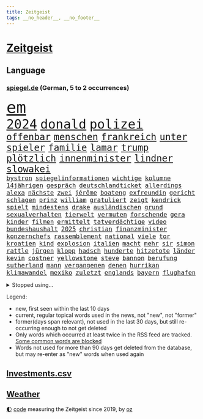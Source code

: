 ```yaml
---
title: Zeitgeist
tags: __no_header__, __no_footer__
---
```


# [Zeitgeist](https://oliz.io/zeitgeist/)

## Language

<h3><a href="https://www.spiegel.de" target="_blank">spiegel.de</a> (German, 5 to 2 occurrences)</h3>
<p style="font-family:monospace">
<span style="font-size:32pt"><a href="news_links.html#em" class="current">em</a></span>
<br>
<span style="font-size:25pt"><a href="news_links.html#2024" class="current">2024</a></span>
<span style="font-size:25pt"><a href="news_links.html#donald" class="current">donald</a></span>
<span style="font-size:25pt"><a href="news_links.html#polizei" class="current">polizei</a></span>
<br>
<span style="font-size:18pt"><a href="news_links.html#offenbar" class="current">offenbar</a></span>
<span style="font-size:18pt"><a href="news_links.html#menschen" class="current">menschen</a></span>
<span style="font-size:18pt"><a href="news_links.html#frankreich" class="current">frankreich</a></span>
<span style="font-size:18pt"><a href="news_links.html#unter" class="current">unter</a></span>
<span style="font-size:18pt"><a href="news_links.html#spieler" class="current">spieler</a></span>
<span style="font-size:18pt"><a href="news_links.html#familie" class="current">familie</a></span>
<span style="font-size:18pt"><a href="news_links.html#lamar" class="current">lamar</a></span>
<span style="font-size:18pt"><a href="news_links.html#trump" class="current">trump</a></span>
<span style="font-size:18pt"><a href="news_links.html#plötzlich" class="current">plötzlich</a></span>
<span style="font-size:18pt"><a href="news_links.html#innenminister" class="current">innenminister</a></span>
<span style="font-size:18pt"><a href="news_links.html#lindner" class="current">lindner</a></span>
<span style="font-size:18pt"><a href="news_links.html#slowakei" class="current">slowakei</a></span>
<br>
<span style="font-size:12pt"><a href="news_links.html#bystron" class="current">bystron</a></span>
<span style="font-size:12pt"><a href="news_links.html#spiegelinformationen" class="current">spiegelinformationen</a></span>
<span style="font-size:12pt"><a href="news_links.html#wichtige" class="current">wichtige</a></span>
<span style="font-size:12pt"><a href="news_links.html#kolumne" class="current">kolumne</a></span>
<span style="font-size:12pt"><a href="news_links.html#14jährigen" class="current">14jährigen</a></span>
<span style="font-size:12pt"><a href="news_links.html#gespräch" class="current">gespräch</a></span>
<span style="font-size:12pt"><a href="news_links.html#deutschlandticket" class="current">deutschlandticket</a></span>
<span style="font-size:12pt"><a href="news_links.html#allerdings" class="current">allerdings</a></span>
<span style="font-size:12pt"><a href="news_links.html#alexa" class="new">alexa</a></span>
<span style="font-size:12pt"><a href="news_links.html#nächste" class="current">nächste</a></span>
<span style="font-size:12pt"><a href="news_links.html#zwei" class="current">zwei</a></span>
<span style="font-size:12pt"><a href="news_links.html#jérôme" class="current">jérôme</a></span>
<span style="font-size:12pt"><a href="news_links.html#boateng" class="current">boateng</a></span>
<span style="font-size:12pt"><a href="news_links.html#exfreundin" class="current">exfreundin</a></span>
<span style="font-size:12pt"><a href="news_links.html#gericht" class="current">gericht</a></span>
<span style="font-size:12pt"><a href="news_links.html#schlagen" class="current">schlagen</a></span>
<span style="font-size:12pt"><a href="news_links.html#prinz" class="current">prinz</a></span>
<span style="font-size:12pt"><a href="news_links.html#william" class="current">william</a></span>
<span style="font-size:12pt"><a href="news_links.html#gratuliert" class="current">gratuliert</a></span>
<span style="font-size:12pt"><a href="news_links.html#zeigt" class="current">zeigt</a></span>
<span style="font-size:12pt"><a href="news_links.html#kendrick" class="current">kendrick</a></span>
<span style="font-size:12pt"><a href="news_links.html#spielt" class="current">spielt</a></span>
<span style="font-size:12pt"><a href="news_links.html#mindestens" class="current">mindestens</a></span>
<span style="font-size:12pt"><a href="news_links.html#drake" class="current">drake</a></span>
<span style="font-size:12pt"><a href="news_links.html#ausländischen" class="new">ausländischen</a></span>
<span style="font-size:12pt"><a href="news_links.html#grund" class="current">grund</a></span>
<span style="font-size:12pt"><a href="news_links.html#sexualverhalten" class="new">sexualverhalten</a></span>
<span style="font-size:12pt"><a href="news_links.html#tierwelt" class="new">tierwelt</a></span>
<span style="font-size:12pt"><a href="news_links.html#vermuten" class="current">vermuten</a></span>
<span style="font-size:12pt"><a href="news_links.html#forschende" class="current">forschende</a></span>
<span style="font-size:12pt"><a href="news_links.html#gera" class="current">gera</a></span>
<span style="font-size:12pt"><a href="news_links.html#kinder" class="current">kinder</a></span>
<span style="font-size:12pt"><a href="news_links.html#filmen" class="current">filmen</a></span>
<span style="font-size:12pt"><a href="news_links.html#ermittelt" class="current">ermittelt</a></span>
<span style="font-size:12pt"><a href="news_links.html#tatverdächtige" class="current">tatverdächtige</a></span>
<span style="font-size:12pt"><a href="news_links.html#video" class="current">video</a></span>
<span style="font-size:12pt"><a href="news_links.html#bundeshaushalt" class="current">bundeshaushalt</a></span>
<span style="font-size:12pt"><a href="news_links.html#2025" class="current">2025</a></span>
<span style="font-size:12pt"><a href="news_links.html#christian" class="current">christian</a></span>
<span style="font-size:12pt"><a href="news_links.html#finanzminister" class="current">finanzminister</a></span>
<span style="font-size:12pt"><a href="news_links.html#konzernchefs" class="current">konzernchefs</a></span>
<span style="font-size:12pt"><a href="news_links.html#rassemblement" class="current">rassemblement</a></span>
<span style="font-size:12pt"><a href="news_links.html#national" class="current">national</a></span>
<span style="font-size:12pt"><a href="news_links.html#viele" class="current">viele</a></span>
<span style="font-size:12pt"><a href="news_links.html#tor" class="current">tor</a></span>
<span style="font-size:12pt"><a href="news_links.html#kroatien" class="new">kroatien</a></span>
<span style="font-size:12pt"><a href="news_links.html#kind" class="current">kind</a></span>
<span style="font-size:12pt"><a href="news_links.html#explosion" class="current">explosion</a></span>
<span style="font-size:12pt"><a href="news_links.html#italien" class="current">italien</a></span>
<span style="font-size:12pt"><a href="news_links.html#macht" class="current">macht</a></span>
<span style="font-size:12pt"><a href="news_links.html#mehr" class="current">mehr</a></span>
<span style="font-size:12pt"><a href="news_links.html#sir" class="new">sir</a></span>
<span style="font-size:12pt"><a href="news_links.html#simon" class="current">simon</a></span>
<span style="font-size:12pt"><a href="news_links.html#rattle" class="new">rattle</a></span>
<span style="font-size:12pt"><a href="news_links.html#jürgen" class="current">jürgen</a></span>
<span style="font-size:12pt"><a href="news_links.html#klopp" class="current">klopp</a></span>
<span style="font-size:12pt"><a href="news_links.html#hadsch" class="new">hadsch</a></span>
<span style="font-size:12pt"><a href="news_links.html#hunderte" class="current">hunderte</a></span>
<span style="font-size:12pt"><a href="news_links.html#hitzetote" class="current">hitzetote</a></span>
<span style="font-size:12pt"><a href="news_links.html#länder" class="current">länder</a></span>
<span style="font-size:12pt"><a href="news_links.html#kevin" class="current">kevin</a></span>
<span style="font-size:12pt"><a href="news_links.html#costner" class="current">costner</a></span>
<span style="font-size:12pt"><a href="news_links.html#yellowstone" class="new">yellowstone</a></span>
<span style="font-size:12pt"><a href="news_links.html#steve" class="current">steve</a></span>
<span style="font-size:12pt"><a href="news_links.html#bannon" class="current">bannon</a></span>
<span style="font-size:12pt"><a href="news_links.html#berufung" class="current">berufung</a></span>
<span style="font-size:12pt"><a href="news_links.html#sutherland" class="new">sutherland</a></span>
<span style="font-size:12pt"><a href="news_links.html#mann" class="current">mann</a></span>
<span style="font-size:12pt"><a href="news_links.html#vergangenen" class="current">vergangenen</a></span>
<span style="font-size:12pt"><a href="news_links.html#denen" class="current">denen</a></span>
<span style="font-size:12pt"><a href="news_links.html#hurrikan" class="current">hurrikan</a></span>
<span style="font-size:12pt"><a href="news_links.html#klimawandel" class="current">klimawandel</a></span>
<span style="font-size:12pt"><a href="news_links.html#mexiko" class="current">mexiko</a></span>
<span style="font-size:12pt"><a href="news_links.html#zuletzt" class="current">zuletzt</a></span>
<span style="font-size:12pt"><a href="news_links.html#englands" class="current">englands</a></span>
<span style="font-size:12pt"><a href="news_links.html#bayern" class="current">bayern</a></span>
<span style="font-size:12pt"><a href="news_links.html#flughafen" class="current">flughafen</a></span>
</p>
<details>
<summary>Stopped using...</summary>
<p class="former" style="font-size:12pt">
lisa(1339) verstorbenen(1339) hielt(1338) liverpool(1338) neuseeland(1338) boot(1337) digitalisierung(1337) republikaner(1336) unabhängige(1336) wünscht(1336) arsenal(1335) depressionen(1335) gewaltig(1335) proteste(1335) sebastian(1335) gereist(1334) infektionen(1334) respekt(1334) überwinden(1334) ard(1333) künstler(1333) langer(1333) material(1333) patienten(1333) räumen(1333) technik(1333) tschechien(1333) jagd(1332) benzin(1331) dezember(1331) entlastet(1331) genannt(1331) illegalen(1331) januar(1331) kiel(1331) kollaps(1331) plus(1331) reihe(1331) sogenannte(1331) vergewaltigt(1331) vollständig(1331) vorübergehend(1331) gefährden(1330) klein(1330) leyen(1330) londoner(1330) lust(1330) opfern(1330) persönlich(1330) plädiert(1330) riss(1330) enthüllt(1329) ermöglichen(1329) freiburg(1329) nahmen(1329) rest(1329) verfolgen(1329) verfügung(1329) wirken(1329) erdoğan(1328) forderung(1328) jobs(1328) regt(1328) solidarität(1328) 29(1327) entlässt(1327) fragt(1327) genutzt(1327) konflikte(1327) türkische(1327) werke(1327) baerbock(1326) freilassung(1326) langfristig(1326) nahverkehr(1326) schreiben(1326) glauben(1325) sexueller(1325) sinnvoll(1325) wohnhaus(1325) ökonom(1325) dementiert(1324) mitteln(1324) verschwunden(1324) 32(1323) staatliche(1323) vorstoß(1323) ägypten(1323) befreien(1322) gefragt(1322) geflogen(1321) irak(1321) lügen(1321) protestieren(1321) feuerwehrleute(1320) herr(1320) schwierig(1320) toter(1320) design(1319) see(1319) verschwand(1319) anzeichen(1318) brutal(1318) lücke(1318) republik(1318) weckt(1318) dar(1317) drastischen(1317) falschen(1317) fortgesetzt(1317) gesamten(1316) moskaus(1315) half(1314) kindes(1314) außerhalb(1313) einnahmen(1313) behalten(1311) mission(1311) konkrete(1310) änderungen(1310) sichert(1309) spannungen(1308) müsste(1307) parallelen(1307) frisch(1305) journalist(1305) ausrüstung(1304) niedrig(1302) automatisch(1301) begrüßt(1300) gelandet(1299) wendet(1298) profis(1297) versorgung(1297) abgeschlossen(1295) gewarnt(1294) ausgaben(1282) hitler(1265) heidelberg(1242) gewinne(1235) orte(1176) mitverantwortlich(1151) unis(1146) werte(1141) geehrt(1140) felix(1096) belastung(1073) mächtigen(1051) umkämpften(1028) exil(1022) musks(1017) gefiel(998) gewandt(994) worum(979) krankenkassen(969) spezielle(967) halbes(959) verständigt(956) außenministerin(951) inklusive(945) unbekannter(944) schülerin(941) gestört(937) fußballs(933) militärischen(928) vatikan(927) auge(926) außenministerium(915) beschossen(910) invasion(908) buschmann(898) propaganda(888) gefechte(881) geplatzt(871) schwieriger(869) streik(850) herausgefunden(848) positiven(847) flughäfen(845) abschaffung(841) transparenz(840) betreibt(836) 98(826) stabil(821) gebiete(816) baustelle(809) töchter(809) 34(808) schlechter(801) natobeitritt(792) fernen(776) jack(765) verhängnis(760) steuerhinterziehung(744) ausgebaut(740) exuspräsident(739) gegenwart(721) justizminister(716) zuwanderung(714) dramatische(703) krebserkrankung(700) erdbeben(699) image(698) verzeichnet(696) landwirtschaft(694) drohnenangriff(678) notruf(666) aufmerksam(659) 63(646) töne(642) lettland(640) freigegeben(632) monika(627) psychologin(620) francisco(615) spiegelrecherche(612) staatsmedien(611) eineinhalb(608) staatsanwalt(607) methoden(602) besatzung(600) auszeichnung(599) großeinsatz(598) rückstand(595) schmeckt(594) deuten(592) mitarbeitern(577) pistole(570) böhmermann(566) abbauen(560) mitgliedern(555) steigern(548) check(546) internationalem(542) trauern(541) bewaffneten(537) gestalten(537) 16jährige(534) labor(533) kulturkampf(525) rammt(524) kongo(523) fahnder(518) fassen(516) cem(510) özdemir(510) geldgeber(504) autofahren(495) floh(494) wasserstoff(494) jene(489) freiwillige(486) fluggesellschaft(484) weimar(484) handwerker(483) vorwurfs(482) jäger(479) panik(479) green(478) kleinere(477) unruhe(477) beitritt(472) militäreinsatz(472) zuckerberg(471) dicht(466) unterbrechung(463) verstoß(463) rio(458) austritt(457) darmstadt(455) wagenknechts(454) ankommen(449) südwesten(446) ungeklärt(444) parks(443) dringen(440) älteren(439) diplomatische(434) dürren(432) zittern(432) angerichtet(430) kleinkind(428) kollidiert(427) 13jährige(422) gekürt(419) adhs(414) gesundheitlichen(412) bekämpfung(411) amtsinhaber(410) deutlicher(410) fläche(410) härtere(410) tickets(408) beine(407) lina(407) experiment(405) intensivstation(405) 8000(402) durften(402) optimismus(399) forscherin(397) expertengremium(394) ereignis(390) regierungen(388) protestierten(386) inhaftierte(383) hamburgs(380) mohammed(378) vergabe(378) angelegt(374) brandanschlag(374) qualifiziert(369) mangelnden(368) vogel(368) saudische(367) ankurbeln(366) lukas(366) verurteilen(366) objekte(365) familienvater(363) ausschließen(362) website(361) budget(359) älterer(359) aleksandar(357) abgewehrt(354) verrückt(352) vorbilder(348) oldenburg(347) lieferten(346) polizeigewahrsam(344) busfahrer(342) ankunft(340) selben(340) greta(338) thunberg(338) verlief(338) massiver(337) ozean(336) zulieferer(334) warnungen(333) bewerbungen(331) stockt(330) vertrauter(329) unterbunden(328) clemens(325) schwitzen(324) blumen(323) schneidet(317) unterscheiden(315) winfried(313) froh(312) strenger(312) wirtschaftsweise(312) wmtitel(312) argentiniens(309) tunnel(308) maximal(307) grünheide(305) lady(302) stritten(302) kranke(301) hunden(300) mächtigsten(299) pablo(299) torwart(297) cannabislegalisierung(295) holstein(295) zweifelt(295) betriebe(294) reserve(294) künstlerinnen(291) betrogen(290) leser(287) judenhass(285) unbeeindruckt(285) überwacht(284) hartes(283) mary(283) gestiegenen(282) tankstelle(282) hilfsorganisationen(281) momente(281) drogenboss(280) umgehend(280) abstiegskampf(279) rekordtief(279) saudiarabiens(279) rechtsextremisten(278) gewechselt(277) knacken(277) vorzugehen(277) roter(276) franziska(275) ansage(274) dient(273) indiz(272) lahmlegen(272) schlugen(271) young(270) gerechter(268) neuesten(268) achtzigerjahren(267) vettel(266) 99(265) reformiert(265) explodierte(262) mützenich(257) zurückhaltend(254) 76(253) abgeschossen(253) belästigt(253) 1994(252) einzelnen(252) kommissionspräsidentin(252) flüchtlingspolitik(251) haustiere(251) sanitäter(251) darstellung(250) berüchtigte(249) krimineller(247) linkenpolitiker(247) weitreichenden(247) 92(244) unfaire(244) uskongress(244) ägyptens(244) schenkt(243) ultrarechten(242) einlegen(240) kundgebungen(239) tabellenführung(238) unternehmens(238) verbraucherzentrale(238) ausfälle(237) mobbing(236) ddr(233) verzweifeln(233) protestierenden(232) tsg(232) krebsdiagnose(230) dunklen(229) versagt(229) streifenwagen(228) willkommen(228) offline(227) geregelt(226) nominierung(225) videobotschaft(225) 1100(224) böse(224) hamasanführer(223) massaker(223) großzügigen(222) unterscheidet(221) verbotenen(221) sicherheitsgründen(220) spdpolitikerin(219) tatortvote(218) kracht(217) einfachen(216) hasses(215) munter(215) normale(215) beruhigen(213) extremistischen(213) zölle(213) luxushotel(212) spieltag(212) synagoge(212) messungen(211) versammelt(210) andrzej(209) duda(209) adam(208) herbe(208) weltlage(208) fußballwelt(206) holger(206) versorgen(206) erkannt(203) freiem(203) künftige(203) recep(203) südlichen(203) tayyip(203) bewaffneter(201) kanzlerkandidat(201) stille(201) betroffener(199) vergebens(199) aggressiver(198) gewaltsam(197) verbliebene(197) freitagmorgen(196) gestritten(196) haken(196) spdfraktionschef(196) 37jährige(195) signalisiert(194) kleider(193) vollständige(193) aufwand(191) gazakriegs(191) gesetzesänderung(190) lokführern(190) psychologe(188) norwegens(187) eier(185) gazas(185) produzent(185) staatsstreich(185) christlichen(184) islamische(184) klugen(184) geklagt(183) teures(183) tarifkonflikt(182) chan(181) dr(181) wackelt(180) dfl(179) genehmigung(179) unruhen(179) gebilligt(177) geplantes(177) mutmaßlichem(177) ryan(177) vereine(177) ausgenommen(176) fach(176) verdanken(175) etlichen(174) positives(174) professionelle(174) regierungskoalition(174) verabschiedung(174) wagens(173) aktienkurs(171) hochrangiger(171) erhöhter(169) stralsund(169) uganda(169) aktivistinnen(168) besitzen(168) verhältnisse(168) erfinder(167) trägerrakete(167) gucci(166) guardiola(165) oberverwaltungsgericht(165) putingegner(164) aufstellen(163) gezahlt(162) reparatur(162) trailer(162) verzicht(162) eingegangen(161) gerungen(161) masterplan(161) station(160) tanzt(160) beschränken(159) einstufung(157) geringere(157) stürmt(157) luftraum(156) natogebiet(156) auslaufen(154) diesjährige(154) schwarzgrün(154) hansa(153) marktmacht(153) widmen(153) high(152) inselgruppe(152) kreise(152) pavlović(152) schwerste(152) shoppingapp(152) geltend(151) verstörende(151) humanitärer(150) schieben(150) pep(149) spielabbruch(148) ärgern(148) masters(147) belgorod(146) designs(146) teuerung(146) bedrängt(145) passagier(145) längsten(144) schlappe(144) spdmann(144) verstorbene(144) bombe(143) gesetzliche(143) hamasführer(143) scorsese(143) verunglückten(143) donbass(142) provokationen(142) riad(141) kiewer(140) niedriger(140) presley(140) erzielen(139) b(138) baldigen(138) trotzt(138) anlässlich(137) hilfskonvoi(137) landsmann(137) spannend(137) südkoreanischen(136) priscilla(135) unsterblich(135) langes(133) machtdemonstration(133) anwesend(132) michel(132) indes(131) remigrationstreffen(131) 2009(130) aneinander(130) hungersnot(130) bayerntrainer(129) quälen(129) südafrikas(129) direkten(128) stau(127) umgeleitet(127) rabatte(125) bestürzt(124) gefühlt(124) anmelden(123) wüste(123) charlotte(122) finanzministers(122) kritischem(122) unbezahlbar(122) clan(121) fazit(121) klassenfahrt(121) selbstkritik(121) festgenommener(119) palmen(119) taurus(119) provisorischen(118) verdiente(118) vietnam(117) weltpolitik(117) werteunion(117) sonderlich(116) gerügt(115) konkretes(115) aussortiert(114) lutz(114) therapeuten(114) erleichtert(113) gekrönt(113) fressen(112) saisonende(112) konstruiert(111) lobbyisten(111) präsidentschaftskandidat(111) angeordnet(110) trieben(110) vorgesehen(110) schütteln(109) abwehrkampf(108) massenhaften(108) solches(108) veralteten(108) zusammengekommen(108) berchtesgadener(107) digitalpakt(106) esc(106) plädoyers(106) trainers(106) aberkannt(105) trick(105) weichen(105) 19jähriger(104) assange(104) malmö(104) boote(103) leuchtturmwärter(103) prächtig(103) wangerooge(103) landschaft(102) pistorius'(102) schwarzmeerflotte(102) strategische(102) zwangsarbeit(102) ausmacht(101) forster(101) basketballerinnen(100) einsehen(100) fragte(100) popikone(100) föderlschmid(99) homosexualität(99) sohns(99) zwölfjähriger(99) jahrelangen(98) magische(98) startklarnewsletter(98) änderte(98) fever(97) politikwissenschaftler(97) sätze(97) wiederum(97) anfeindungen(96) autoexperte(96) dudenhöffer(96) ferdinand(96) meidet(96) regionalzug(96) zoo(96) free(95) klärt(95) kraftwerk(95) menschenrechtsaktivistin(95) eingefangen(94) steinen(94) unglücksfall(94) irritationen(93) tods(93) 1978(92) auffälligen(92) djirsarai(92) ideologie(92) multimillionär(92) vorgeführt(92) alterssicherung(91) jenseits(91) mccartney(91) mitspieler(91) propalästinensischem(91) durchsetzt(90) iw(90) tvshow(90) volksverpetzer(90) ausgangs(89) esasatellit(89) fußballbundesligisten(89) geringverdiener(89) gesundheitsrisiko(89) glasner(89) mls(89) neil(89) vereitelt(89) daniels(88) erhielten(88) formen(88) prüfer(88) seltsamen(88) wikileaksgründer(88) amtskollegen(87) durchsuchung(87) pussy(87) vizebürgermeister(87) fuest(86) gummibärchen(86) nyc(86) wildtiere(86) aktualisiert(85) escfinale(85) fehlender(85) großvaters(85) handelsrouten(85) isaak(85) räumlichkeiten(85) abgespielt(84) gequält(84) gescheiterter(84) innenraum(84) profidebüt(84) erdrutsche(83) negativen(83) thriller(83) atpturnier(82) bankrott(82) formel1weltmeisters(82) lahmlegt(82) löhne(82) märkte(82) oberleitung(82) verweigerte(82) werkzeuge(82) anschließenden(81) beworfen(81) geheimpläne(81) gesichts(81) gleichzusetzen(81) internen(81) lunge(81) mongolei(81) niederländisches(81) platzwunde(81) roberto(81) ali(80) f(80) führers(80) khamenei(80) miss(80) outfits(80) verkündeten(80) vizepräsident(80) euabgeordneten(79) großbrand(79) psychisch(79) runter(79) vancouver(79) veraltet(79) wohnblock(79) ästhetik(79) gleisbett(78) grundsätzlichen(78) wahren(78) bewegte(77) härteste(77) imola(77) mail(77) ozeane(77) ringe(77) umgekippt(77) urban(77) wettbewerbs(77) hallo(76) lebenskosten(76) shoppingplattform(76) uneinheitlich(76) zielscheibe(76) ausfindig(75) bauträger(75) dokumenten(75) hinterlegt(75) laxe(75) mischung(75) mitgenommen(74) nordseeinsel(74) ogunleye(74) taumelt(74) waymo(74) android(73) filmschaffende(73) kaputt(73) kuriosum(73) mehrjährigen(73) superbowlchampion(73) wartete(73) afdschiedsgericht(72) auftreten(72) autoindustrie(72) benötige(72) europapolitiker(72) francis(72) nicolaus(72) raffinerie(72) schöne(72) subkultur(72) abitur(71) auckland(71) betrügern(71) blogs(71) fernsehsender(71) halbzeit(71) hiv(71) infizierten(71) innenpolitisch(71) ko(71) richtlinien(71) schnitzer(71) ausgelaufen(70) erlegt(70) hetzt(70) mangelware(70) nichte(70) geschoben(69) jeff(69) netflixsequel(69) sandler(69) verängstigte(69) ausstrahlen(68) cyberangriffen(68) diente(68) kyriakos(68) laufsteg(68) mitsotakis(68) schusselig(68) wirklichkeit(68) beschaffte(67) boxer(67) familienleben(67) hilfsgütern(67) op(67) slash(67) steilvorlage(67) arbeitszeiten(66) arkadi(66) beschlagnahmung(66) diagnostiziert(66) duelle(66) fürsprecher(66) lärm(66) nazispruch(66) schreitet(66) starliner(66) wolosch(66) brd(65) gedauert(65) gegenseitigen(65) gelüftet(65) herrscher(65) pumpen(65) afdabgeordneter(64) dialog(64) dominik(64) hetzer(64) integration(64) kategorien(64) school(64) systematische(64) umbenannt(64) justizministerin(63) privatanleger(63) präsidentschaftskandidaten(63) verunsicherung(63) binoche(62) gattin(62) geldhäuser(62) großspende(62) juliette(62) kostspielig(62) waschen(62) flossen(61) intransparent(61) kurzvideoapp(61) rührt(61) streich(61) tauschte(61) terrororganisationen(61) unvermittelt(61) fertiggestellt(60) gesetzes(60) klimaprotest(60) bö(59) dietrich(59) friedensnobelpreisträgerin(59) gruß(59) klimaschützer(59) ressourcen(59) verruf(59) bauarbeiten(58) bedacht(58) riskieren(58) staatschefs(58) angetan(57) denkbar(57) einzugestehen(57) höhenmeter(57) preisträgerin(57) schweigegeldaffäre(57) gesteht(56) belebt(55) berufungsantrag(55) bewaffnet(55) bundespolizist(55) entschärfen(55) fangen(55) mini(55) protests(55) superhelden(55) bookingcom(54) brasilianischer(54) gebannt(54) gremiums(54) konvoi(54) machtapparat(54) uswaffen(54) verweigern(54) ausbremst(53) instrumentalisiert(53) leverkusener(53) andrich(52) grauen(52) gutachten(52) modeindustrie(52) frechheit(51) gerüst(51) grundsteuerreform(51) amir(50) beantragten(50) erholen(50) finn(50) huckleberry(50) sehe(50) toiletten(50) befördern(49) irreführende(49) lachgas(49) rabatthöhen(49) rädelsführer(49) se(49) sozialausgaben(49) erdstöße(48) hollywoodschauspielerin(48) kinderzimmer(48) kirchen(48) microsofts(48) torpedieren(48) anlegestelle(47) crow(47) d’italia(47) geringerer(47) grenzstadt(47) nobelpreis(47) regierungsmitglieder(47) reporters(47) sheryl(47) zöllen(47) angeschossen(46) busunglück(46) luftschlag(46) prägt(46) radprofis(46) witz(46) dárdai(45) gewalttätigen(45) meines(45) neapel(45) pál(45) 63jährigen(44) derjenigen(44) engel(44) staatsfernsehen(44) uran(44) diplomatischen(43) gewalttäter(43) obdachlosen(43) schlepper(43) schmecke(43) vergeltungsschlag(43) überwachen(43) gefängnisses(42) konzerten(42) maddieverdächtigen(42) ökonomin(42) batterie(41) brandgefährlich(41) frischer(41) leitungen(41) nachteil(41) spannender(41) vergeht(40) werbekunden(40) ertragen(39) evakuieren(39) kontrovers(39) ministeriums(39) schikane(39) selbstfahrende(39) stuhl(39) bahnstrecke(38) diddy(38) düstere(38) entbunden(38) patriots(38) stromnetz(38) trucks(38) verlassene(38) abiturprüfungen(37) college(37) flutgebiet(37) sander(37) veranstaltet(37) agentengesetz(36) gemalt(36) georgische(36) presserat(36) roboterhund(36) vereinbaren(36) wohnungsnot(36) amirabdollahian(35) beweist(35) charakter(35) dienstagmittag(35) doppelnamen(35) losung(35) mischt(35) queer(35) verblüfft(35) vorhergesagt(35) aufhebung(34) depression(34) kabel(34) salman(34) scheffler(34) scottie(34) stausee(34) angreift(33) chili(33) escobar(33) fahrverbote(33) verirrt(33) angedacht(32) baumeister(32) bewundern(32) ermahnt(32) expertenkommission(32) jeher(32) kundschaft(32) salosung(32) ausgebremst(31) di(31) dua(31) geschlechtseintrag(31) hafencity(31) lipa(31) nonbinäre(31) setze(31) verbotener(31) wohlhabende(31) afdlandtagsabgeordneter(30) auswärtiges(30) diamond(30) geflüchteter(30) gezielten(30) klug(30) techkonzern(30) abzusehen(29) attackierte(29) beinen(29) einkaufszentrum(29) indiana(29) juventus(29) kneipe(29) kommentare(29) lando(29) leitkultur(29) mittelfeldspieler(29) norris(29) rushdie(29) spitzenklub(29) stalking(29) veranstaltungen(29) auktionshäuser(28) gewinnern(28) schwerwiegende(28) wovor(28) bundesligasaison(27) böller(27) georgisches(27) hals(27) neunjährigen(27) afdpolitikers(26) bauministerin(26) dumpingpreise(26) eurozone(26) nachziehen(26) schwerelosigkeit(26) sportlerinnen(26) späteren(26) umfahren(26) unterschätzten(26) vertuscht(26) verwendete(26) weiterbetrieb(26) abbild(25) abschottung(25) ausgeführt(25) jauch(25) mutterschutz(25) packt(25) vereinen(25) videoschiedsrichter(25) wahlrechtsreform(25) entgegenkommen(24) entzauberung(24) megastar(24) mythen(24) veraltete(24) verpassten(24) weibchen(24) fußballromantiker(23) psychologen(23) roger(23) voraussetzungen(23) wandel(23) chats(22) eskalieren(22) landsleute(22) luxusmarken(22) stabilisiert(22) traditionsklub(22) videobeweis(22) arian(21) ausbreitung(21) fehlendes(21) gazaprotesten(21) gerüchten(21) kzgedenkstätte(21) lockern(21) mitbewerber(21) rangnick(21) rechtfertigen(21) sachsenhausen(21) südlibanon(21) films(20) früheres(20) infizierte(20) kindesentziehung(20) mitarbeitenden(20) nullerjahren(20) unglaublich(20) vermisstem(20) ankara(19) durchbrechen(19) eukommissar(19) fdpparteitag(19) rock(19) schleichenden(19) tonne(19) bremervörde(18) filmproduzent(18) geist(18) literaturnobelpreisträgerin(18) nflprofi(18) rätselhaft(18) vergangenem(18) ausweiten(17) blues(17) exbeatle(17) kooperieren(17) kristi(17) mindestlohns(17) noem(17) schenk(17) schwört(17) totenköpfe(17) 1400(16) dienstwaffe(16) joseph(16) kulturgut(16) schulsport(16) belieben(15) entfernung(15) haushaltsstreit(15) italienrundfahrt(15) kreuzberg(15) modernisieren(15) reus(15) suchaktion(15) taktische(15) courteney(14) cox(14) enthüllungen(14) eroberte(14) invasoren(14) kurzarbeit(14) schlägertrupps(14) sechsjährigen(14) unerwarteter(14) verdachtsfall(14) zerbi(14) abschlussbericht(13) aufgeweicht(13) empfohlen(13) grimm(13) lobbyist(13) trieb(13) brokstedtmesserangriff(12) eröffnen(12) geopolitisch(12) papiere(12) wasserstraße(12) wertet(12) rentenalter(11) tunesien(11)
</p>
</details>
<p>Legend:
<ul>
<li><span class="new">new</span>, first seen within the last 10 days</li>
<li><span class="current">current</span>, regular topical words used in the news, not "new", not "former"</li>
<li><span class="former">former(days span relevant)</span>, not used in the last 30 days, but still re-occurring enough to not get deleted</li>
<li>Only words which occurred at least twice in the RSS feed are tracked. <a href="language/filters.py">Some common words are blocked</a></li>
<li>Words not used for more than 90 days get deleted from the database, but may re-enter as "new" words when used again</li>
</ul>
</p>

## [Investments](investments.html)[.csv](investments.csv)

## [Weather](weather.html)

<footer>
<a href="javascript:toggleTheme()" class="nav">🌓</a>
<a href="https://github.com/ooz/zeitgeist">code</a> measuring the Zeitgeist since 2019, by <a href="https://oliz.io">oz</a>
</footer>
